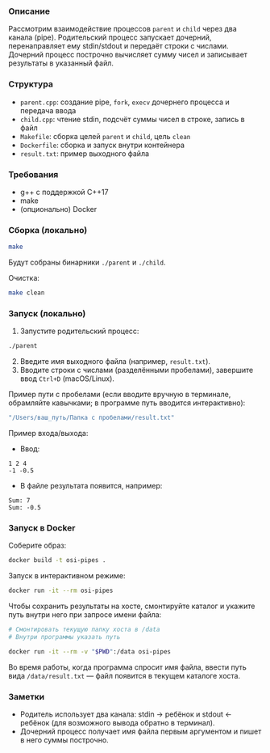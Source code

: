 ### Описание
Рассмотрим взаимодействие процессов `parent` и `child` через два канала (pipe). Родительский процесс запускает дочерний, перенаправляет ему stdin/stdout и передаёт строки с числами. Дочерний процесс построчно вычисляет сумму чисел и записывает результаты в указанный файл.

### Структура
- `parent.cpp`: создание pipe, `fork`, `execv` дочернего процесса и передача ввода
- `child.cpp`: чтение stdin, подсчёт суммы чисел в строке, запись в файл
- `Makefile`: сборка целей `parent` и `child`, цель `clean`
- `Dockerfile`: сборка и запуск внутри контейнера
- `result.txt`: пример выходного файла

### Требования
- g++ с поддержкой C++17
- make
- (опционально) Docker

### Сборка (локально)
```bash
make
```
Будут собраны бинарники `./parent` и `./child`.

Очистка:
```bash
make clean
```

### Запуск (локально)
1) Запустите родительский процесс:
```bash
./parent
```
2) Введите имя выходного файла (например, `result.txt`).
3) Вводите строки с числами (разделёнными пробелами), завершите ввод `Ctrl+D` (macOS/Linux).

Пример пути с пробелами (если вводите вручную в терминале, обрамляйте кавычками; в программе путь вводится интерактивно):
```bash
"/Users/ваш_путь/Папка с пробелами/result.txt"
```

Пример входа/выхода:
- Ввод:
```text
1 2 4
-1 -0.5
```
- В файле результата появится, например:
```text
Sum: 7
Sum: -0.5
```

### Запуск в Docker
Соберите образ:
```bash
docker build -t osi-pipes .
```
Запуск в интерактивном режиме:
```bash
docker run -it --rm osi-pipes
```
Чтобы сохранить результаты на хосте, смонтируйте каталог и укажите путь внутри него при запросе имени файла:
```bash
# Смонтировать текущую папку хоста в /data
# Внутри программы указать путь

docker run -it --rm -v "$PWD":/data osi-pipes
```
Во время работы, когда программа спросит имя файла, ввести путь вида `/data/result.txt` — файл появится в текущем каталоге хоста.

### Заметки
- Родитель использует два канала: stdin → ребёнок и stdout ← ребёнок (для возможного вывода обратно в терминал).
- Дочерний процесс получает имя файла первым аргументом и пишет в него суммы построчно.
